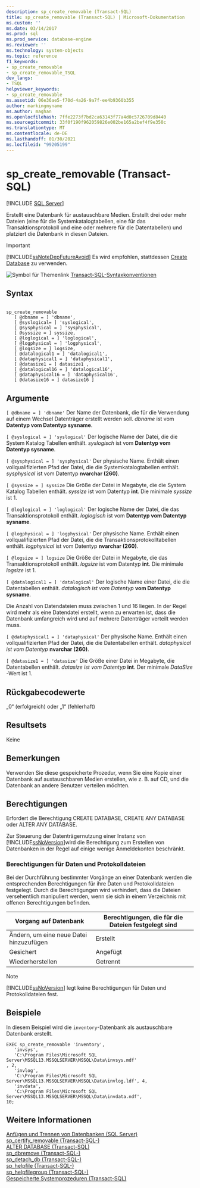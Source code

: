 ```yaml
---
description: sp_create_removable (Transact-SQL)
title: sp_create_removable (Transact-SQL) | Microsoft-Dokumentation
ms.custom: ''
ms.date: 03/14/2017
ms.prod: sql
ms.prod_service: database-engine
ms.reviewer: ''
ms.technology: system-objects
ms.topic: reference
f1_keywords:
- sp_create_removable
- sp_create_removable_TSQL
dev_langs:
- TSQL
helpviewer_keywords:
- sp_create_removable
ms.assetid: 06e36ae5-f70d-4a26-9a7f-ee4b9360b355
author: markingmyname
ms.author: maghan
ms.openlocfilehash: 7ffe2273f7bd2ca63143f77a4d0c5726709d8440
ms.sourcegitcommit: 33f0f190f962059826e002be165a2bef4f9e350c
ms.translationtype: MT
ms.contentlocale: de-DE
ms.lasthandoff: 01/30/2021
ms.locfileid: "99205199"
---
```

# <a name="sp_create_removable-transact-sql"></a>sp_create_removable (Transact-SQL)
[!INCLUDE [SQL Server](../../includes/applies-to-version/sqlserver.md)]

  Erstellt eine Datenbank für austauschbare Medien. Erstellt drei oder mehr Dateien (eine für die Systemkatalogtabellen, eine für das Transaktionsprotokoll und eine oder mehrere für die Datentabellen) und platziert die Datenbank in diesen Dateien.  
  
> [!IMPORTANT]  
>  [!INCLUDE[ssNoteDepFutureAvoid](../../includes/ssnotedepfutureavoid-md.md)] Es wird empfohlen, stattdessen [Create Database](../../t-sql/statements/create-database-transact-sql.md) zu verwenden.  
  
 ![Symbol für Themenlink](../../database-engine/configure-windows/media/topic-link.gif "Symbol für Themenlink") [Transact-SQL-Syntaxkonventionen](../../t-sql/language-elements/transact-sql-syntax-conventions-transact-sql.md)  
  
## <a name="syntax"></a>Syntax  
  
```  
  
sp_create_removable   
   [ @dbname = ] 'dbname',   
   [ @syslogical= ] 'syslogical',   
   [ @sysphysical = ] 'sysphysical',   
   [ @syssize = ] syssize,   
   [ @loglogical = ] 'loglogical',   
   [ @logphysical = ] 'logphysical',   
   [ @logsize = ] logsize,   
   [ @datalogical1 = ] 'datalogical1',   
   [ @dataphysical1 = ] 'dataphysical1',   
   [ @datasize1 = ] datasize1 ,   
   [ @datalogical16 = ] 'datalogical16',   
   [ @dataphysical16 = ] 'dataphysical16',   
   [ @datasize16 = ] datasize16 ]  
```  
  
## <a name="arguments"></a>Argumente  
`[ @dbname = ] 'dbname'` Der Name der Datenbank, die für die Verwendung auf einem Wechsel Datenträger erstellt werden soll. *dbname* ist vom **Datentyp vom Datentyp sysname**.  
  
`[ @syslogical = ] 'syslogical'` Der logische Name der Datei, die die System Katalog Tabellen enthält. *syslogisch* ist vom **Datentyp vom Datentyp sysname**.  
  
`[ @sysphysical = ] 'sysphysical'` Der physische Name. Enthält einen vollqualifizierten Pfad der Datei, die die Systemkatalogtabellen enthält. *sysphysical* ist vom Datentyp **nvarchar (260)**.  
  
`[ @syssize = ] syssize` Die Größe der Datei in Megabyte, die die System Katalog Tabellen enthält. *syssize* ist vom Datentyp **int**. Die minimale *syssize* ist 1.  
  
`[ @loglogical = ] 'loglogical'` Der logische Name der Datei, die das Transaktionsprotokoll enthält. *loglogisch* ist vom **Datentyp vom Datentyp sysname**.  
  
`[ @logphysical = ] 'logphysical'` Der physische Name. Enthält einen vollqualifizierten Pfad der Datei, die die Transaktionsprotokolltabellen enthält. *logphysical* ist vom Datentyp **nvarchar (260)**.  
  
`[ @logsize = ] logsize` Die Größe der Datei in Megabyte, die das Transaktionsprotokoll enthält. *logsize* ist vom Datentyp **int**. Die minimale *logsize* ist 1.  
  
`[ @datalogical1 = ] 'datalogical'` Der logische Name einer Datei, die die Datentabellen enthält. *datalogisch ist vom Datentyp* **vom Datentyp sysname**.  
  
 Die Anzahl von Datendateien muss zwischen 1 und 16 liegen. In der Regel wird mehr als eine Datendatei erstellt, wenn zu erwarten ist, dass die Datenbank umfangreich wird und auf mehrere Datenträger verteilt werden muss.  
  
`[ @dataphysical1 = ] 'dataphysical'` Der physische Name. Enthält einen vollqualifizierten Pfad der Datei, die die Datentabellen enthält. *dataphysical ist vom Datentyp* **nvarchar (260)**.  
  
`[ @datasize1 = ] 'datasize'` Die Größe einer Datei in Megabyte, die Datentabellen enthält. *datasize ist vom Datentyp* **int**. Der minimale *DataSize* -Wert ist 1.  
  
## <a name="return-code-values"></a>Rückgabecodewerte  
 „0“ (erfolgreich) oder „1“ (fehlerhaft)  
  
## <a name="result-sets"></a>Resultsets  
 Keine  
  
## <a name="remarks"></a>Bemerkungen  
 Verwenden Sie diese gespeicherte Prozedur, wenn Sie eine Kopie einer Datenbank auf austauschbaren Medien erstellen, wie z. B. auf CD, und die Datenbank an andere Benutzer verteilen möchten.  
  
## <a name="permissions"></a>Berechtigungen  
 Erfordert die Berechtigung CREATE DATABASE, CREATE ANY DATABASE oder ALTER ANY DATABASE.  
  
 Zur Steuerung der Datenträgernutzung einer Instanz von [!INCLUDE[ssNoVersion](../../includes/ssnoversion-md.md)]wird die Berechtigung zum Erstellen von Datenbanken in der Regel auf einige wenige Anmeldekonten beschränkt.  
  
### <a name="permissions-on-data-and-log-files"></a>Berechtigungen für Daten und Protokolldateien  
 Bei der Durchführung bestimmter Vorgänge an einer Datenbank werden die entsprechenden Berechtigungen für ihre Daten und Protokolldateien festgelegt. Durch die Berechtigungen wird verhindert, dass die Dateien versehentlich manipuliert werden, wenn sie sich in einem Verzeichnis mit offenen Berechtigungen befinden.  
  
|Vorgang auf Datenbank|Berechtigungen, die für die Dateien festgelegt sind|  
|---------------------------|------------------------------|  
|Ändern, um eine neue Datei hinzuzufügen|Erstellt|  
|Gesichert|Angefügt|  
|Wiederherstellen|Getrennt|  
  
> [!NOTE]  
>  [!INCLUDE[ssNoVersion](../../includes/ssnoversion-md.md)] legt keine Berechtigungen für Daten und Protokolldateien fest.  
  
## <a name="examples"></a>Beispiele  
 In diesem Beispiel wird die `inventory`-Datenbank als austauschbare Datenbank erstellt.  
  
```  
EXEC sp_create_removable 'inventory',   
   'invsys',  
   'C:\Program Files\Microsoft SQL Server\MSSQL13.MSSQLSERVER\MSSQL\Data\invsys.mdf'  
, 2,   
   'invlog',  
   'C:\Program Files\Microsoft SQL Server\MSSQL13.MSSQLSERVER\MSSQL\Data\invlog.ldf', 4,  
   'invdata',  
   'C:\Program Files\Microsoft SQL Server\MSSQL13.MSSQLSERVER\MSSQL\Data\invdata.ndf',   
10;  
```  
  
## <a name="see-also"></a>Weitere Informationen  
 [Anfügen und Trennen von Datenbanken &#40;SQL Server&#41;](../../relational-databases/databases/database-detach-and-attach-sql-server.md)   
 [sp_certify_removable &#40;Transact-SQL-&#41;](../../relational-databases/system-stored-procedures/sp-certify-removable-transact-sql.md)   
 [ALTER DATABASE &#40;Transact-SQL&#41;](../../t-sql/statements/alter-database-transact-sql.md)   
 [sp_dbremove &#40;Transact-SQL-&#41;](../../relational-databases/system-stored-procedures/sp-dbremove-transact-sql.md)   
 [sp_detach_db &#40;Transact-SQL-&#41;](../../relational-databases/system-stored-procedures/sp-detach-db-transact-sql.md)   
 [sp_helpfile &#40;Transact-SQL-&#41;](../../relational-databases/system-stored-procedures/sp-helpfile-transact-sql.md)   
 [sp_helpfilegroup &#40;Transact-SQL-&#41;](../../relational-databases/system-stored-procedures/sp-helpfilegroup-transact-sql.md)   
 [Gespeicherte Systemprozeduren &#40;Transact-SQL&#41;](../../relational-databases/system-stored-procedures/system-stored-procedures-transact-sql.md)  
  
